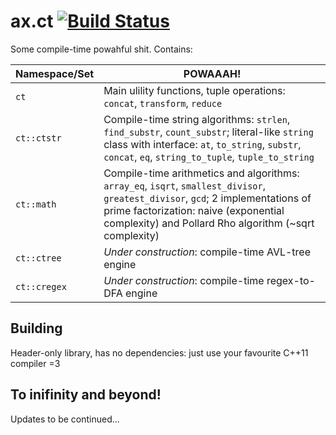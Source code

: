 # ax.ct [![Build Status](https://travis-ci.org/Mototroller/ax.ct.svg?branch=master)](https://travis-ci.org/Mototroller/ax.ct)

Some compile-time powahful shit. Contains:

Namespace/Set | POWAAAH!
--- | ---
`ct` | Main ulility functions, tuple operations: `concat`, `transform`, `reduce`
`ct::ctstr` | Compile-time string algorithms: `strlen`, `find_substr`, `count_substr`; literal-like `string` class with interface: `at`, `to_string`, `substr`, `concat`, `eq`, `string_to_tuple`, `tuple_to_string`
`ct::math` | Compile-time arithmetics and algorithms: `array_eq`, `isqrt`, `smallest_divisor`, `greatest_divisor`, `gcd`; 2 implementations of prime factorization: naive (exponential complexity) and Pollard Rho algorithm (~sqrt complexity)
`ct::ctree` | _Under construction_: compile-time AVL-tree engine
`ct::cregex` | _Under construction_: compile-time regex-to-DFA engine

## Building

Header-only library, has no dependencies: just use your favourite C++11 compiler =3

## To inifinity and beyond!

Updates to be continued...
